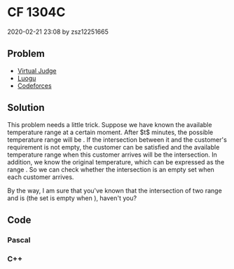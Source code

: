 <h1>CF 1304C</h1>
<p><time>2020-02-21 23:08</time> by zsz12251665</p>
<section>
	<h2>Problem</h2>
	<ul class="buttonList">
		<a target="_blank" href="https://vjudge.net/problem/CodeForces-1304C"><li>Virtual Judge</li></a>
		<a target="_blank" href="https://www.luogu.com.cn/problem/CF1304C"><li>Luogu</li></a>
		<a target="_blank" href="https://codeforces.com/problemset/problem/1304/C"><li>Codeforces</li></a>
	</ul>
</section>
<section>
	<h2>Solution</h2>
	<p>This problem needs a little trick. Suppose we have known the available temperature range <data value="o{[}v{lp}o{,}v{rp}o{]}"></data> at a certain moment. After $t$ minutes, the possible temperature range will be <data value="o{[}v{lp}o{-}v{t}o{,}v{rp}o{+}v{t}o{]}"></data>. If the intersection between it and the customer's requirement is not empty, the customer can be satisfied and the available temperature range when this customer arrives will be the intersection. In addition, we know the original temperature, which can be expressed as the range <data value="o{[}v{m}o{,}v{m}o{]}"></data>. So we can check whether the intersection is an empty set when each customer arrives. </p>
	<p>By the way, I am sure that you've known that the intersection of two range <data value="o{[}v{a}o{,}v{b}o{]}"></data> and <data value="o{[}v{c}o{,}v{d}o{]}"></data> is <data value="o{[}o{max}o{(}v{a}o{,}v{c}o{)}o{,}o{min}o{(}v{b}o{,}v{d}o{)}o{]}"></data> (the set is empty when <data value="o{max}o{(}v{a}o{,}v{c}o{)}o{&gt;}o{min}o{(}v{b}o{,}v{d}o{)}"></data>), haven't you? </p>
</section>
<section>
	<h2>Code</h2>
	<section>
		<h3>Pascal</h3>
		<code lang="pas"></code>
	</section>
	<section>
		<h3>C++</h3>
		<code lang="cpp"></code>
	</section>
</section>
